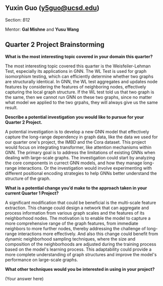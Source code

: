 ## Yuxin Guo ([y5guo@ucsd.edu](mailto:y5guo@ucsd.edu))

Section: *B12*

Mentor: **Gal Mishne** and **Yusu Wang**


## Quarter 2 Project Brainstorming

**What is the most interesting topic covered in your domain this quarter?**

The most interesting topic covered this quarter is the Weisfeiler-Lehman Test, especially its applications in GNN. The WL Test is used for graph isomorphism testing, which can efficiently determine whether two graphs are structurally identical. In GNN, the WL test aggregates and updates node features by considering the features of neighboring nodes, effectively capturing the local graph structure. If the WL test told us that two graph is the same, then we cannot run GNN on these two graphs, since no matter what model we applied to the two grpahs, they will always give us the same result.

**Describe a potential investigation you would like to pursue for your Quarter 2 Project.**

A potential investigation is to develop a new GNN model that effectively capture the long-range dependency in graph data, like the data we used for our quarter one's project, the IMBD and the Cora dataset. This project would focus on integrating transformer, like attention mechanisms within GNN. The primary goal is to address the limitations of existing GNNs when dealing with large-scale graphs. The investigation could start by analyzing the core components in currect GNN models, and how they manage long-range interactions. Or the investigation would involve experimenting with different positional encoding strategies to help GNNs better understand the structure of the graph. 

**What is a potential change you’d make to the approach taken in your current Quarter 1 Project?**

A significant modification that could be beneficial is the multi-scale feature extraction. This change could design a network that can aggregate and process information from various graph scales and the features of its neighborhood nodes. The motivation is to enable the model to capture a more comprehensive range of the graph features, from immediate neighbors to more further nodes, thereby addressing the challenge of long-range interactions more effectively. And also this change could benefit from dynamic neighborhood sampling techniques, where the size and composition of the neighborhoods are adjusted during the training process based on the model's learning process. This adaptability could provide a more complete understanding of graph structures and improve the model's performance on large-scale graphs.

**What other techniques would you be interested in using in your project?**

(Your answer here)

